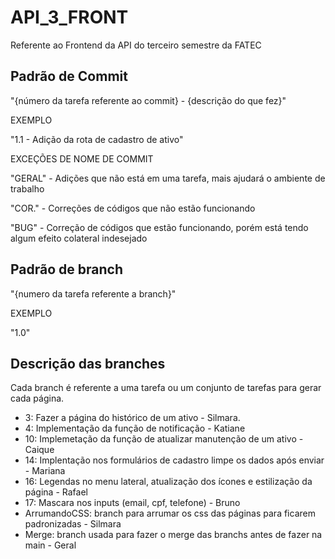 # API_3_FRONT
Referente ao Frontend da API do terceiro semestre da FATEC

## Padrão de Commit
"{número da tarefa referente ao commit} - {descrição do que fez}"

EXEMPLO

"1.1 - Adição da rota de cadastro de ativo"

EXCEÇÕES DE NOME DE COMMIT

"GERAL" - Adições que não está em uma tarefa, mais ajudará o ambiente de trabalho

"COR." - Correções de códigos que não estão funcionando

"BUG" - Correção de códigos que estão funcionando, porém está tendo algum efeito colateral indesejado

## Padrão de branch
"{numero da tarefa referente a branch}"

EXEMPLO

"1.0"

## Descrição das branches
Cada branch é referente a uma tarefa ou um conjunto de tarefas para gerar cada página.

- 3: Fazer a página do histórico de um ativo - Silmara.
- 4: Implementação da função de notificação - Katiane
- 10: Implemetação da função de atualizar manutenção de um ativo - Caique
- 14: Implentação nos formulários de cadastro limpe os dados após enviar - Mariana
- 16: Legendas no menu lateral, atualização dos ícones e estilização da página - Rafael
- 17: Mascara nos inputs (email, cpf, telefone) - Bruno
- ArrumandoCSS: branch para arrumar os css das páginas para ficarem padronizadas - Silmara
- Merge: branch usada para fazer o merge das branchs antes de fazer na main - Geral
